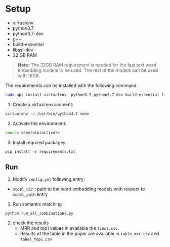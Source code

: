 # Setup

- virtualenv
- python3.7
- python3.7-dev
- g++
- build-essential
- libssl-dev
- 32 GB RAM 

> **Note:** The 32GB RAM requirement is needed for the fast text word embedding models to be used. The rest of the models can be used with 16GB.

The requirements can be installed with the following command.

```sh
sudo apt install virtualenv  python3.7 python3.7-dev build-essential libssl-dev
```

1. Create a virtual environment:
```sh
virtualenv -p /usr/bin/python3.7 venv
```

2. Activate the environment:
```sh
source venv/bin/activate
```

3. Install required packages

```shell
pip install -r requirements.txt
```

## Run
1. Modify `config.yml` following entry:
 - `model_dir` : path to the word embedding models with respect to `model_path` entry

1. Run semantic matching

```shell
python run_all_combinations.py
```

2. check the results
    - MRR and top1 values in available the `final.csv`.
    - Results of the table in the paper are available in `table_mrr.csv` and `tabel_top1.csv`

